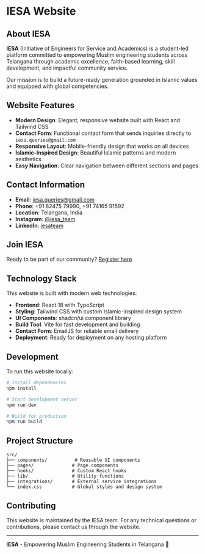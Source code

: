 # IESA Website

## About IESA

**IESA** (Initiative of Engineers for Service and Academics) is a student-led platform committed to empowering Muslim engineering students across Telangana through academic excellence, faith-based learning, skill development, and impactful community service.

Our mission is to build a future-ready generation grounded in Islamic values and equipped with global competencies.

## Website Features

- **Modern Design**: Elegant, responsive website built with React and Tailwind CSS
- **Contact Form**: Functional contact form that sends inquiries directly to `iesa.queries@gmail.com`
- **Responsive Layout**: Mobile-friendly design that works on all devices
- **Islamic-Inspired Design**: Beautiful Islamic patterns and modern aesthetics
- **Easy Navigation**: Clear navigation between different sections and pages

## Contact Information

- **Email**: iesa.queries@gmail.com
- **Phone**: +91 82475 79990, +91 74165 91592
- **Location**: Telangana, India
- **Instagram**: [@iesa_team](https://www.instagram.com/iesa_team/)
- **LinkedIn**: [iesateam](https://www.linkedin.com/in/iesateam)

## Join IESA

Ready to be part of our community? [Register here](https://shorturl.at/PNLAF)

## Technology Stack

This website is built with modern web technologies:

- **Frontend**: React 18 with TypeScript
- **Styling**: Tailwind CSS with custom Islamic-inspired design system
- **UI Components**: shadcn/ui component library
- **Build Tool**: Vite for fast development and building
- **Contact Form**: EmailJS for reliable email delivery
- **Deployment**: Ready for deployment on any hosting platform

## Development

To run this website locally:

```bash
# Install dependencies
npm install

# Start development server
npm run dev

# Build for production
npm run build
```

## Project Structure

```
src/
├── components/          # Reusable UI components
├── pages/              # Page components
├── hooks/              # Custom React hooks
├── lib/                # Utility functions
├── integrations/       # External service integrations
└── index.css           # Global styles and design system
```

## Contributing

This website is maintained by the IESA team. For any technical questions or contributions, please contact us through the website.

---

**IESA** - Empowering Muslim Engineering Students in Telangana 🚀
